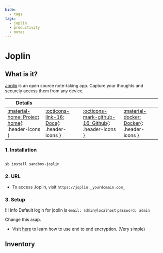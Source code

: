 ```yaml
---
hide:
  - tags
tags:
  - joplin
  - productivity
  - notes
---
```


# Joplin

## What is it?

[Joplin](https://joplinapp.org/) is an open source note-taking app. Capture your thoughts and securely access them from any device.

| Details     |             |             |             |
|-------------|-------------|-------------|-------------|
| [:material-home: Project home](https://joplinapp.org/){: .header-icons } | [:octicons-link-16: Docs](https://joplinapp.org/desktop/){: .header-icons } | [:octicons-mark-github-16: Github](https://github.com/laurent22/joplin){: .header-icons } | [:material-docker: Docker](https://hub.docker.com/r/florider89/joplin-server){: .header-icons }|

### 1. Installation

``` shell

sb install sandbox-joplin

```

### 2. URL

- To access Joplin, visit `https://joplin._yourdomain.com_`

### 3. Setup

!!! info
    Default login for joplin is
    `email: admin@localhost`
    `password: admin`

Change this asap.

- Visit [here](https://joplinapp.org/e2ee/) to learn how to use end to end encryption. (Very simple)

## Inventory
<!-- BEGIN SALTBOX MANAGED VARIABLES SECTION -->
<!-- END SALTBOX MANAGED VARIABLES SECTION -->
